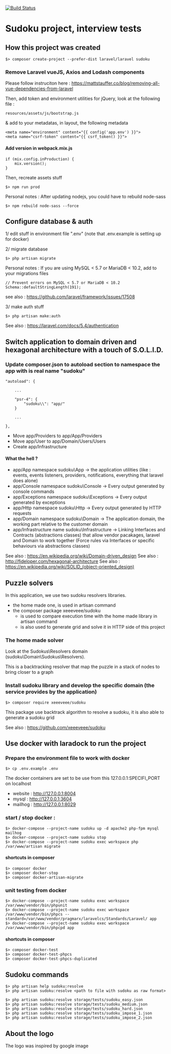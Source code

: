 [![Build Status](https://travis-ci.org/42antoine/laravel-sudoku.svg?branch=master)](https://travis-ci.org/42antoine/laravel-sudoku)

# Sudoku project, interview tests

## How this project was created

    $> composer create-project --prefer-dist laravel/laravel sudoku

### Remove Laravel vueJS, Axios and Lodash components

Please follow instruciton here : https://mattstauffer.co/blog/removing-all-vue-dependencies-from-laravel

Then, add token and environment utilities for jQuery, look at the following file :

    resources/assets/js/bootstrap.js
    
& add to your metadatas, in layout, the following metadata
    
    <meta name="environment" content="{{ config('app.env') }}">
    <meta name="csrf-token" content="{{ csrf_token() }}">

#### Add version in webpack.mix.js

    if (mix.config.inProduction) {
    	mix.version();
    }
    
Then, recreate assets stuff

    $> npm run prod


Personal notes : After updating nodejs, you could have to rebuild node-sass

    $> npm rebuild node-sass --force

## Configure database & auth

1/ edit stuff in environment file ".env" (note that .env.example is setting up for docker)

2/ migrate database

    $> php artisan migrate

Personal notes : If you are using MySQL < 5.7 or MariaDB < 10.2, add to your migrations files

    // Prevent errors on MySQL < 5.7 or MariaDB < 10.2
    Schema::defaultStringLength(191);

see also : https://github.com/laravel/framework/issues/17508

3/ make auth stuff

    $> php artisan make:auth

See also : https://laravel.com/docs/5.4/authentication

## Switch application to domain driven and hexagonal architecture with a touch of S.O.L.I.D.

### Update composer.json to autoload section to namespace the app with is real name "sudoku"

    "autoload": {
        
        ...
        
        "psr-4": {
            "sudoku\\": "app/"
        }
        
        ...
        
    },

- Move app/Providers to app/App/Providers
- Move app/User to app/Domain/Users/Users
- Create app/Infrastructure

#### What the hell ?

- app/App namespace sudoku\App -> the application utilities (like : events, events listeners, providers, notifications, everything that laravel does alone)
- app/Console namespace sudoku\Console -> Every output generated by console commands
- app/Exceptions namespace sudoku\Exceptions -> Every output generated by exceptions
- app/Http namespace sudoku\Http -> Every output generated by HTTP requests
- app/Domain namespace sudoku\Domain -> The application domain, the working part relative to the customer domain
- app/Infrastructure name sudoku\Infrastructure -> Linking Interfaces and Contracts (abstractions classes) that allow vendor pacakages, laravel and Domain to work together (Force rules via Interfaces or specific behaviours via abstractions classes)

See also : https://en.wikipedia.org/wiki/Domain-driven_design
See also : http://fideloper.com/hexagonal-architecture
See also : https://en.wikipedia.org/wiki/SOLID_(object-oriented_design)

## Puzzle solvers


In this application, we use two sudoku resolvers libraries.

- the home made one, is used in artisan command
- the composer package xeeeveee/sudoku
     - is used to compare execution time with the home made library in artisan command
     - is also used to generate grid and solve it in HTTP side of this project


### The home made solver

Look at the Sudokus\Resolvers domain (sudoku\Domain\Sudokus\Resolvers).

This is a backtracking resolver that map the puzzle in a stack of nodes to bring closer to a graph

### Install sudoku library and develop the specific domain (the service provides by the application)

    $> composer require xeeeveee/sudoku

This package use backtrack algorithm to resolve a sudoku, it is also able to generate a sudoku grid 

See also : https://github.com/xeeeveee/sudoku

## Use docker with laradock to run the project

### Prepare the environment file to work with docker

    $> cp .env.example .env

The docker containers are set to be use from this 127.0.0.1:SPECIFI_PORT on localhost

- website : http://127.0.0.1:8004
- mysql : http://127.0.0.1:3604
- mailhog : http://127.0.0.1:8029

### start / stop docker :

    $> docker-compose --project-name sudoku up -d apache2 php-fpm mysql mailhog
    $> docker-compose --project-name sudoku stop
    $> docker-compose --project-name sudoku exec workspace php /var/www/artisan migrate

#### shortcuts in composer

    $> composer docker
    $> composer docker-stop
    $> composer docker-artisan-migrate

### unit testing from docker

    $> docker-compose --project-name sudoku exec workspace /var/www/vendor/bin/phpunit
    $> docker-compose --project-name sudoku exec workspace /var/www/vendor/bin/phpcs --standard=/var/www/vendor/pragmarx/laravelcs/Standards/Laravel/ app
    $> docker-compose --project-name sudoku exec workspace /var/www/vendor/bin/phpcpd app

#### shortcuts in composer
    
    $> composer docker-test
    $> composer docker-test-phpcs
    $> composer docker-test-phpcs-duplicated

## Sudoku commands

    $> php artisan help sudoku:resolve
    $> php artisan sudoku:resolve <path to file with sudoku as raw format>
    
    $> php artisan sudoku:resolve storage/tests/sudoku_easy.json
    $> php artisan sudoku:resolve storage/tests/sudoku_medium.json
    $> php artisan sudoku:resolve storage/tests/sudoku_hard.json
    $> php artisan sudoku:resolve storage/tests/sudoku_impose_1.json
    $> php artisan sudoku:resolve storage/tests/sudoku_impose_2.json

## About the logo

The logo was inspired by google image
